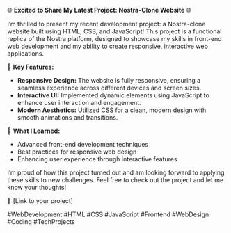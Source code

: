 🌐 **Excited to Share My Latest Project: Nostra-Clone Website** 🌐

I’m thrilled to present my recent development project: a Nostra-clone website built using HTML, CSS, and JavaScript! This project is a functional replica of the Nostra platform, designed to showcase my skills in front-end web development and my ability to create responsive, interactive web applications.

🔧 **Key Features:**
- **Responsive Design:** The website is fully responsive, ensuring a seamless experience across different devices and screen sizes.
- **Interactive UI:** Implemented dynamic elements using JavaScript to enhance user interaction and engagement.
- **Modern Aesthetics:** Utilized CSS for a clean, modern design with smooth animations and transitions.

🌟 **What I Learned:**
- Advanced front-end development techniques
- Best practices for responsive web design
- Enhancing user experience through interactive features

I’m proud of how this project turned out and am looking forward to applying these skills to new challenges. Feel free to check out the project and let me know your thoughts!

🔗 [Link to your project]

#WebDevelopment #HTML #CSS #JavaScript #Frontend #WebDesign #Coding #TechProjects
